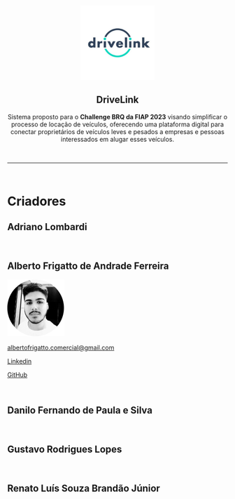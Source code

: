 <p align='center'>
<img
    src='./img/logo.png'
    width='170'
/>

<h2 align='center'>DriveLink</h2>

<p align='center'>Sistema proposto para o <b>Challenge BRQ da FIAP 2023</b> visando simplificar o processo de locação de veículos, oferecendo uma plataforma digital para conectar proprietários de veículos leves e pesados a empresas e pessoas interessados em alugar esses veículos.</p>
</p>

<br/>

---

<br/>

# Criadores

## Adriano Lombardi

<br/>

## Alberto Frigatto de Andrade Ferreira

<img
    src='./img/frigatto.png'
    width='130'
/>

albertofrigatto.comercial@gmail.com

[Linkedin](https://www.linkedin.com/in/alberto-frigatto-de-andrade-ferreira-a72022251/)

[GitHub](https://github.com/Alberto-Frigatto)

<br/>

## Danilo Fernando de Paula e Silva

<br/>

## Gustavo Rodrigues Lopes

<br/>

## Renato Luís Souza Brandão Júnior